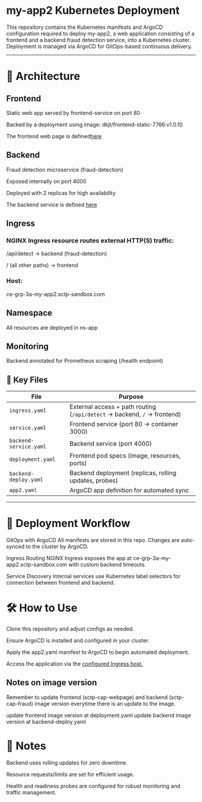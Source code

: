 # my-app2 Kubernetes Deployment

This repository contains the Kubernetes manifests and ArgoCD configuration required to deploy my-app2, a web application consisting of a frontend and a backend fraud detection service, into a Kubernetes cluster. Deployment is managed via ArgoCD for GitOps-based continuous delivery.

---

# 🚀 Architecture

## Frontend

Static web app served by frontend-service on port 80

Backed by a deployment using image:
dkjt/frontend-static-7766:v1.0.10

The frontend web page is defined[here](https://github.com/joseph03/sctp-cap-webpage?tab=readme-ov-file)

## Backend

Fraud detection microservice (fraud-detection)

Exposed internally on port 4000

Deployed with 2 replicas for high availability

The backend service is defined [here](https://github.com/joseph03/sctp-cap-fraud)

## Ingress

### NGINX Ingress resource routes external HTTP(S) traffic:

/api/detect → backend (fraud-detection)

/ (all other paths) → frontend

### Host:
ce-grp-3a-my-app2.sctp-sandbox.com

## Namespace

All resources are deployed in ns-app

## Monitoring

Backend annotated for Prometheus scraping (/health endpoint)

## 📁 Key Files
| File                   | Purpose                                                                 |
|------------------------|-------------------------------------------------------------------------|
| `ingress.yaml`         | External access + path routing (`/api/detect` → backend, `/` → frontend)|
| `service.yaml`         | Frontend service (port 80 → container 3000)                            |
| `backend-service.yaml` | Backend service (port 4000)                                            |
| `deployment.yaml`      | Frontend pod specs (image, resources, ports)                           |
| `backend-deploy.yaml`  | Backend deployment (replicas, rolling updates, probes)                 |
| `app2.yaml`            | ArgoCD app definition for automated sync                               |


---

# 🔄 Deployment Workflow
GitOps with ArgoCD
All manifests are stored in this repo. Changes are auto-synced to the cluster by ArgoCD.

Ingress Routing
NGINX Ingress exposes the app at ce-grp-3a-my-app2.sctp-sandbox.com with custom backend timeouts.

Service Discovery
Internal services use Kubernetes label selectors for connection between frontend and backend.

# 🛠️ How to Use
Clone this repository and adjust configs as needed.

Ensure ArgoCD is installed and configured in your cluster.

Apply the app2.yaml manifest to ArgoCD to begin automated deployment.

Access the application via the [configured Ingress host.](https://ce-grp-3a-my-app2.sctp-sandbox.com/)

## Notes on image version
Remember to update frontend (sctp-cap-webpage) and backend (sctp-cap-fraud) image version everytime there is an update to the image.

update frontend image version at deployment.yaml
update backend image version at backend-deploy.yaml

# 📝 Notes
Backend uses rolling updates for zero downtime.

Resource requests/limits are set for efficient usage.

Health and readiness probes are configured for robust monitoring and traffic management.